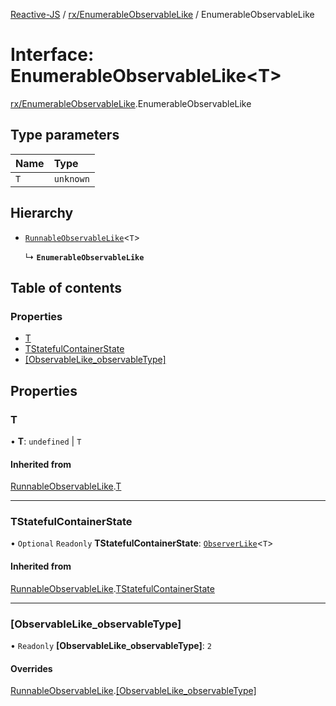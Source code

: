 [Reactive-JS](../README.md) / [rx/EnumerableObservableLike](../modules/rx_EnumerableObservableLike.md) / EnumerableObservableLike

# Interface: EnumerableObservableLike<T\>

[rx/EnumerableObservableLike](../modules/rx_EnumerableObservableLike.md).EnumerableObservableLike

## Type parameters

| Name | Type |
| :------ | :------ |
| `T` | `unknown` |

## Hierarchy

- [`RunnableObservableLike`](rx_RunnableObservableLike.RunnableObservableLike.md)<`T`\>

  ↳ **`EnumerableObservableLike`**

## Table of contents

### Properties

- [T](rx_EnumerableObservableLike.EnumerableObservableLike.md#t)
- [TStatefulContainerState](rx_EnumerableObservableLike.EnumerableObservableLike.md#tstatefulcontainerstate)
- [[ObservableLike\_observableType]](rx_EnumerableObservableLike.EnumerableObservableLike.md#[observablelike_observabletype])

## Properties

### T

• **T**: `undefined` \| `T`

#### Inherited from

[RunnableObservableLike](rx_RunnableObservableLike.RunnableObservableLike.md).[T](rx_RunnableObservableLike.RunnableObservableLike.md#t)

___

### TStatefulContainerState

• `Optional` `Readonly` **TStatefulContainerState**: [`ObserverLike`](rx_ObserverLike.ObserverLike.md)<`T`\>

#### Inherited from

[RunnableObservableLike](rx_RunnableObservableLike.RunnableObservableLike.md).[TStatefulContainerState](rx_RunnableObservableLike.RunnableObservableLike.md#tstatefulcontainerstate)

___

### [ObservableLike\_observableType]

• `Readonly` **[ObservableLike\_observableType]**: ``2``

#### Overrides

[RunnableObservableLike](rx_RunnableObservableLike.RunnableObservableLike.md).[[ObservableLike_observableType]](rx_RunnableObservableLike.RunnableObservableLike.md#[observablelike_observabletype])
